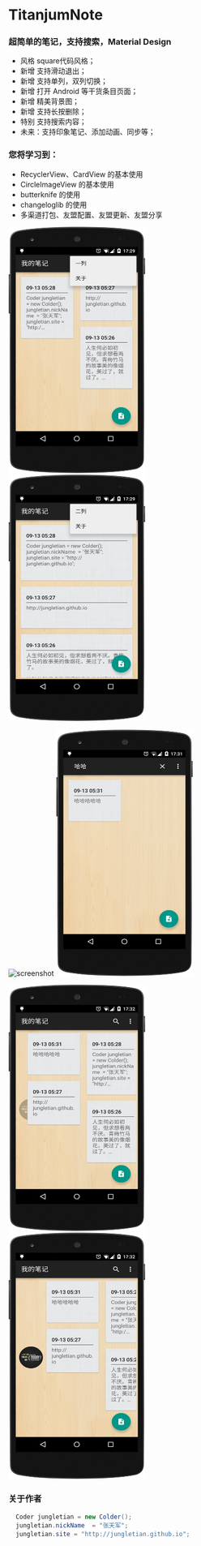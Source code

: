 # TitanjumNote
### 超简单的笔记，支持搜索，Material Design
* 风格 square代码风格；
* 新增 支持滑动退出；
* 新增 支持单列，双列切换；
* 新增 打开 Android 等干货条目页面；
* 新增 精美背景图；
* 新增 支持长按删除；
* 特别 支持搜索内容；
* 未来：支持印象笔记、添加动画、同步等；

### 您将学习到：
* RecyclerView、CardView 的基本使用
* CircleImageView 的基本使用
* butterknife 的使用
* changeloglib 的使用
* 多渠道打包、友盟配置、友盟更新、友盟分享

<img src="/screenshots/1.png" alt="screenshot" title="screenshot" width="270" height="486" />   <img src="/screenshots/2.png" alt="screenshot" title="screenshot" width="270" height="486" />

<img src="/screenshots/3.jpg" alt="screenshot" title="screenshot" width="270" height="486" />   <img src="/screenshots/4.png" alt="screenshot" title="screenshot" width="270" height="486" />

<img src="/screenshots/5.png" alt="screenshot" title="screenshot" width="270" height="486" />   <img src="/screenshots/6.png" alt="screenshot" title="screenshot" width="270" height="486" />

### 关于作者

```java
  Coder jungletian = new Colder();
  jungletian.nickName  = "张天军";
  jungletian.site = "http://jungletian.github.io";

```